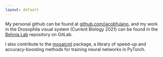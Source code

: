 ```yaml
---
layout: default
---
```


My personal github can be found at [github.com/jacobfulano](https://github.com/jacobfulano), and my work in the Drosophila visual system (Current Biology 2021) can be found in the [Behnia Lab](https://gitlab.com/rbehnialab/flexible-filtering) repository on GitLab.

I also contribute to the [mosaicml](https://github.com/mosaicml/composer) package, a library of speed-up and accuracy-boosting methods for training neural networks in PyTorch.
